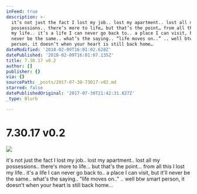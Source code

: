 ```yaml
---
inFeed: true
description: >-
  it’s not just the fact I lost my job.. lost my apartment.. lost all my
  possessions.. there’s more to life… but that’s the point… from all this I lost
  my life.. it’s a life I can never go back to.. a place I can visit, but it’ll
  never be the same.. what’s the saying.. “life moves on..” .. well btw smart
  person, it doesn’t when your heart is still back home…
dateModified: '2018-02-09T16:01:02.628Z'
datePublished: '2018-02-09T16:01:07.135Z'
title: 7.30.17 v0.2
author: []
publisher: {}
via: {}
sourcePath: _posts/2017-07-30-73017-v02.md
starred: false
datePublishedOriginal: '2017-07-30T21:42:31.827Z'
_type: Blurb

---
```

# 7.30.17 v0.2
![](https://the-grid-user-content.s3-us-west-2.amazonaws.com/209c4a3b-0eb3-4a86-880b-74be2469dc99.jpg)

it's not just the fact I lost my job.. lost my apartment.. lost all my possessions.. there's more to life... but that's the point... from all this I lost my life.. it's a life I can never go back to.. a place I can visit, but it'll never be the same.. what's the saying.. "life moves on.." .. well btw smart person, it doesn't when your heart is still back home...